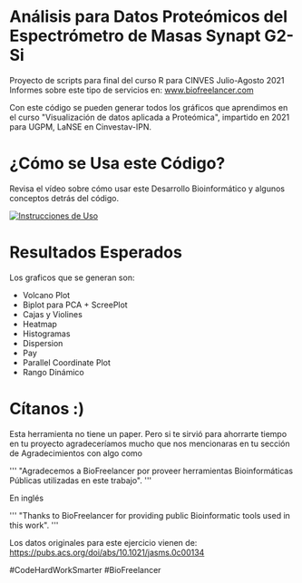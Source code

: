 # Análisis para Datos Proteómicos del Espectrómetro de Masas Synapt G2-Si
Proyecto de scripts para final del curso R para CINVES Julio-Agosto 2021
Informes sobre este tipo de servicios en: www.biofreelancer.com

Con este código se pueden generar todos los gráficos que aprendimos en el curso "Visualización de datos aplicada a Proteómica", impartido en 2021 para UGPM, LaNSE en Cinvestav-IPN.

# ¿Cómo se Usa este Código?
Revisa el vídeo sobre cómo usar este Desarrollo Bioinformático y algunos conceptos detrás del código.

[![Instrucciones de Uso](http://img.youtube.com/vi/c2KUKDVtCL0/0.jpg)](https://youtu.be/c2KUKDVtCL0 "Tutorial Proteomica")

# Resultados Esperados
Los graficos que se generan son:
* Volcano Plot
* Biplot para PCA + ScreePlot
* Cajas y Violines
* Heatmap
* Histogramas
* Dispersion
* Pay
* Parallel Coordinate Plot
* Rango Dinámico

# Cítanos :)

Esta herramienta no tiene un paper. Pero si te sirvió para ahorrarte tiempo en tu proyecto agradeceríamos mucho que nos mencionaras en tu sección de Agradecimientos con algo como

'''
"Agradecemos a BioFreelancer por proveer herramientas Bioinformáticas Públicas utilizadas en este trabajo".
'''

En inglés

'''
"Thanks to BioFreelancer for providing public Bioinformatic tools used in this work".
'''

Los datos originales para este ejercicio vienen de: https://pubs.acs.org/doi/abs/10.1021/jasms.0c00134

#CodeHardWorkSmarter
#BioFreelancer
